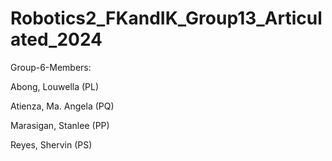# Robotics2_FKandIK_Group13_Articulated_2024


Group-6-Members:

Abong, Louwella (PL)

Atienza, Ma. Angela (PQ)

Marasigan, Stanlee (PP)

Reyes, Shervin (PS)
